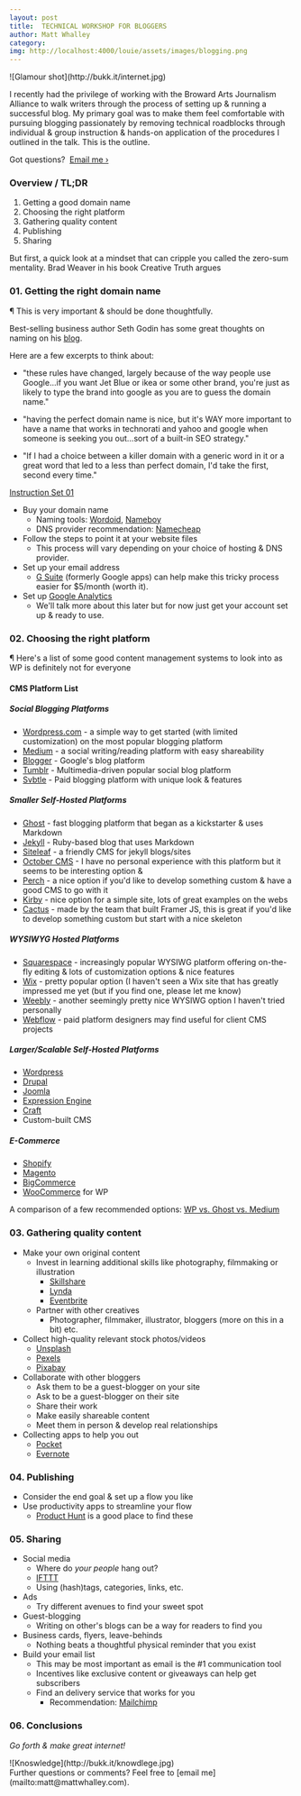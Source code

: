 ```yaml
---
layout: post
title:  TECHNICAL WORKSHOP FOR BLOGGERS
author: Matt Whalley
category: 
img: http://localhost:4000/louie/assets/images/blogging.png
---
```


<div class="column green" markdown="1">
![Glamour shot](http://bukk.it/internet.jpg)
</div>

<span class="intro__p" markdown="1">I recently had the privilege of working with the Broward Arts Journalism Alliance to walk writers through the process of setting up & running a successful blog. My primary goal was to make them feel comfortable with pursuing blogging passionately by removing technical roadblocks through individual & group instruction & hands-on application of the procedures I outlined in the talk. This is the outline. </span> 

Got questions? &nbsp;[Email me ›](mailto:matt@mattwhalley.com)
  
### Overview / TL;DR   
1. Getting a good domain name
2. Choosing the right platform
3. Gathering quality content
4. Publishing
5. Sharing   

But first, a quick look at a mindset that can cripple you called the zero-sum mentality. Brad Weaver in his book Creative Truth argues

### 01. Getting the right domain name   

¶ This is very important & should be done thoughtfully.   

Best-selling business author Seth Godin has some great thoughts on naming on his [blog](http://sethgodin.typepad.com/seths_blog/2005/10/the_new_rules_o.html).

Here are a few excerpts to think about:   

- "these rules have changed, largely because of the way people use Google...if you want Jet Blue or ikea or some other brand, you're just as likely to type the brand into google as you are to guess the domain name."

- "having the perfect domain name is nice, but it's WAY more important to have a name that works in technorati and yahoo and google when someone is seeking you out...sort of a built-in SEO strategy."

- "If I had a choice between a killer domain with a generic word in it or a great word that led to a less than perfect domain, I'd take the first, second every time."

<u>Instruction Set 01</u>

- Buy your domain name
    - Naming tools: [Wordoid](http://wordoid.com/), [Nameboy](http://www.nameboy.com/)    
    - DNS provider recommendation: [Namecheap](http://namecheap.com)   
- Follow the steps to point it at your website files
    - This process will vary depending on your choice of hosting & DNS provider.
- Set up your email address
    - [G Suite](https://gsuite.google.com/) (formerly Google apps) can help make this tricky process easier for $5/month (worth it).
- Set up [Google Analytics](https://www.google.com/analytics/#?modal_active=none)
    - We'll talk more about this later but for now just get your account set up & ready to use.

### 02. Choosing the right platform   

¶ Here's a list of some good content management systems to look into as WP is definitely not for everyone

#### CMS Platform List

##### Social Blogging Platforms
- [Wordpress.com](https://wordpress.com/) - a simple way to get started (with limited customization) on the most popular blogging platform
- [Medium](http://medium.com) - a social writing/reading platform with easy shareability
- [Blogger](http://blogger.com) - Google's blog platform
- [Tumblr](http://tumblr.com) - Multimedia-driven popular social blog platform
- [Svbtle](http://svbtle.com) - Paid blogging platform with unique look & features

##### Smaller Self-Hosted Platforms
- [Ghost](http://tryghost.org) - fast blogging platform that began as a kickstarter & uses Markdown
- [Jekyll](http://jekyllrb.com) - Ruby-based blog that uses Markdown
- [Siteleaf](http://siteleaf.com) - a friendly CMS for jekyll blogs/sites
- [October CMS](http://octobercms.com/) - I have no personal experience with this platform but it seems to be interesting option & 
- [Perch](http://grabaperch.com) - a nice option if you'd like to develop something custom & have a good CMS to go with it
- [Kirby](http://getkirby.com) - nice option for a simple site, lots of great examples on the webs
- [Cactus](https://github.com/eudicots/Cactus) - made by the team that built Framer JS, this is great if you'd like to develop something custom but start with a nice skeleton

##### WYSIWYG Hosted Platforms
- [Squarespace](http://squarespace.com) - increasingly popular WYSIWG platform offering on-the-fly editing & lots of customization options & nice features
- [Wix](http://wix.com) - pretty popular option (I haven't seen a Wix site that has greatly impressed me yet (but if you find one, please let me know)
- [Weebly](http://weebly.com) - another seemingly pretty nice WYSIWG option I haven't tried personally
- [Webflow](http://webflow.com) - paid platform designers may find useful for client CMS projects

##### Larger/Scalable Self-Hosted Platforms
- [Wordpress](http://wordpress.org)
- [Drupal](http://drupal.org)
- [Joomla](http://joomla.org)
- [Expression Engine](http://expressionengine.com)
- [Craft](http://craftcms.com)
- Custom-built CMS

##### E-Commerce
- [Shopify](http://shopify.com)
- [Magento](http://magento.com)
- [BigCommerce](http://bigcommerce.com)
- [WooCommerce](http://woocommerce.com) for WP  

A comparison of a few recommended options: [WP vs. Ghost vs. Medium](http://themeisle.com/blog/wordpress-vs-ghost-vs-medium/)   

<!--<u>Instruction Set 02</u>

- Step one to setting up your blog
- Step two
    - a subpoint-->

### 03. Gathering quality content   

- Make your own original content
    - Invest in learning additional skills like photography, filmmaking or illustration
        - [Skillshare](http://skillshare.com)
        - [Lynda](http://lynda.com)
        - [Eventbrite](http://eventbrite.com)
    - Partner with other creatives
        - Photographer, filmmaker, illustrator, bloggers (more on this in a bit) etc.
- Collect high-quality relevant stock photos/videos
	- [Unsplash](http://unsplash.com)
	- [Pexels](http://pexels.com)
	- [Pixabay](https://pixabay.com/)
- Collaborate with other bloggers
	- Ask them to be a guest-blogger on your site
    - Ask to be a guest-blogger on their site
    - Share their work
    - Make easily shareable content
    - Meet them in person & develop real relationships
- Collecting apps to help you out
	- [Pocket](http://getpocket.com)
    - [Evernote](http://evernote.com)

### 04. Publishing   
- Consider the end goal & set up a flow you like
- Use productivity apps to streamline your flow
    - [Product Hunt](http://producthunt.com) is a good place to find these

### 05. Sharing   
- Social media
    - Where do <em>your people</em> hang out?
	- [IFTTT](http://ifttt.com)
	- Using (hash)tags, categories, links, etc.
- Ads  
    - Try different avenues to find your sweet spot
- Guest-blogging
    - Writing on other's blogs can be a way for readers to find you
- Business cards, flyers, leave-behinds
    - Nothing beats a thoughtful physical reminder that you exist
- Build your email list
    - This may be most important as email is the #1 communication tool
    - Incentives like exclusive content or giveaways can help get subscribers
    - Find an delivery service that works for you
        - Recommendation: [Mailchimp](http://mailchimp.com)
        
### 06. Conclusions


       
<em>Go forth & make great internet!</em>
 <div class="column green" markdown="1">      
![Knoswledge](http://bukk.it/knowdlege.jpg)
</div>
Further questions or comments? Feel free to [email me](mailto:matt@mattwhalley.com).
